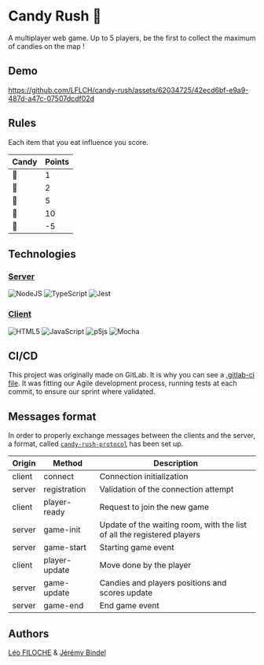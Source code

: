 # Candy Rush 🍭

A multiplayer web game. Up to 5 players, be the first to collect the maximum of candies on the map !

## Demo

https://github.com/LFLCH/candy-rush/assets/62034725/42ecd6bf-e9a9-487d-a47c-07507dcdf02d

## Rules

Each item that you eat influence you score.

| Candy  | Points  |
|---|---|
|🍬| 1|
|🍪| 2|
|🍩| 5|
|🧁| 10|
|🥦| -5|

## Technologies

###  [Server](backend)
![NodeJS](https://img.shields.io/badge/node.js-6DA55F?style=for-the-badge&logo=node.js&logoColor=white) ![TypeScript](https://img.shields.io/badge/typescript-%23007ACC.svg?style=for-the-badge&logo=typescript&logoColor=white)
![Jest](https://img.shields.io/badge/-jest-%23C21325?style=for-the-badge&logo=jest&logoColor=white)

### [Client](frontend)
![HTML5](https://img.shields.io/badge/html5-%23E34F26.svg?style=for-the-badge&logo=html5&logoColor=white)
![JavaScript](https://img.shields.io/badge/javascript-%23323330.svg?style=for-the-badge&logo=javascript&logoColor=%23F7DF1E)
![p5js](https://img.shields.io/badge/p5.js-ED225D?style=for-the-badge&logo=p5.js&logoColor=FFFFFF) ![Mocha](https://img.shields.io/badge/-mocha-%238D6748?style=for-the-badge&logo=mocha&logoColor=white)

## CI/CD

This project was originally made on GitLab. It is why you can see a [.gitlab-ci file](.gitlab-ci.yml). It was fitting our Agile development process, running tests at each commit, to ensure our sprint where validated.

## Messages format

In order to properly exchange messages between the clients and the server, a format, called [```candy-rush-protocol```](../backend/src/protocol.ts)  has been set up. 


| Origin | Method | Description |
|--------|--------|-------------|
|client|connect|Connection initialization |
|server|registration|Validation of the connection attempt|
|client|player-ready|Request to join the new game|
|server|game-init|Update of the waiting room, with the list of all the registered players|
|server|game-start|Starting game event|
|client|player-update|Move done by the player|
|server|game-update|Candies and players positions and scores update|
|server|game-end|End game event|

## Authors
[Léo FILOCHE](https://github.com/LFLCH) & [Jérémy Bindel](https://github.com/J-Bindel)